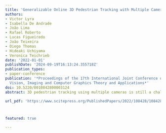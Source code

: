 ```yaml
---
title: 'Generalizable Online 3D Pedestrian Tracking with Multiple Cameras:'
authors:
- Victor Lyra
- Isabella De Andrade
- João Lima
- Rafael Roberto
- Lucas Figueiredo
- João Teixeira
- Diego Thomas
- Hideaki Uchiyama
- Veronica Teichrieb
date: '2022-01-01'
publishDate: '2024-09-19T16:13:24.355718Z'
publication_types:
- paper-conference
publication: '*Proceedings of the 17th International Joint Conference on Computer
  Vision, Imaging and Computer Graphics Theory and Applications*'
doi: 10.5220/0010842800003124
abstract: 3D pedestrian tracking using multiple cameras is still a challenging task with many applications such as surveillance, behavioral analysis, statistical analysis, and more. Many of the existing tracking solutions involve training the algorithms on the target environment, which requires extensive time and effort. We propose an online 3D pedestrian tracking method for multi-camera environments based on a generalizable detection solution that does not require training with data of the target scene. We establish temporal relationships between people detected in different frames by using a combination of graph matching algorithm and Kalman filter. Our proposed method obtained a MOTA and MOTP of $77.1\%$ and $96.4\%$, respectively on the test split of the public WILDTRACK dataset. Such results correspond to an improvement of approximately $3.4\%$ and $22.2\%$, respectively, compared to the best existing online technique. Our experiments also demonstrate the advantages of using appearance information to improve the tracking performance.

url_pdf: 'https://www.scitepress.org/PublishedPapers/2022/108428/108428.pdf'



featured: true

---
```

